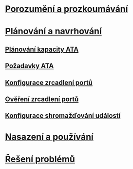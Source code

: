 # [Porozumění a prozkoumávání](/advanced-threat-analytics/understand-explore/what-is-ata)
# [Plánování a navrhování](ata-capacity-planning.md)
## [Plánování kapacity ATA](ata-capacity-planning.md)
## [Požadavky ATA](ata-prerequisites.md)
## [Konfigurace zrcadlení portů](configure-port-mirroring.md)
## [Ověření zrcadlení portů](validate-port-mirroring.md)
## [Konfigurace shromažďování událostí](configure-event-collection.md)
# [Nasazení a používání](/advanced-threat-analytics/deploy-use/install-ata)
# [Řešení problémů](/advanced-threat-analytics/troubleshoot/troubleshooting-ata-using-logs)


<!--HONumber=Apr16_HO4-->


